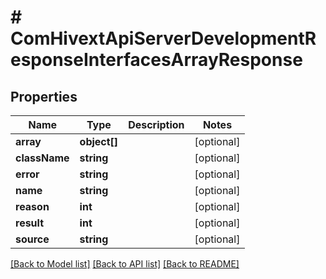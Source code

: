 # # ComHivextApiServerDevelopmentResponseInterfacesArrayResponse

## Properties

Name | Type | Description | Notes
------------ | ------------- | ------------- | -------------
**array** | **object[]** |  | [optional]
**className** | **string** |  | [optional]
**error** | **string** |  | [optional]
**name** | **string** |  | [optional]
**reason** | **int** |  | [optional]
**result** | **int** |  | [optional]
**source** | **string** |  | [optional]

[[Back to Model list]](../../README.md#models) [[Back to API list]](../../README.md#endpoints) [[Back to README]](../../README.md)
